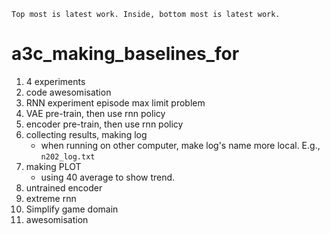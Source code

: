 `Top most is latest work. Inside, bottom most is latest work.`

# a3c_making_baselines_for
1. 4 experiments
1. code awesomisation
1. RNN experiment episode max limit problem
1. VAE pre-train, then use rnn policy
1. encoder pre-train, then use rnn policy
1. collecting results, making log
    - when running on other computer, make log's name more local. E.g., `n202_log.txt`
1. making PLOT
    - using 40 average to show trend.
1. untrained encoder
1. extreme rnn
1. Simplify game domain
1. awesomisation